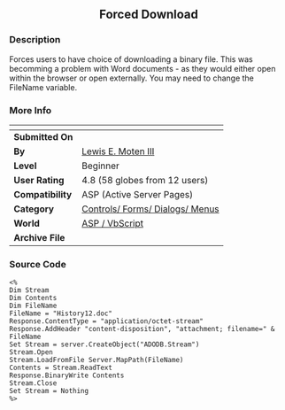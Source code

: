 ﻿<div align="center">

## Forced Download


</div>

### Description

Forces users to have choice of downloading a binary file. This was becomming a problem with Word documents - as they would either open within the browser or open externally. You may need to change the FileName variable.
 
### More Info
 


<span>             |<span>
---                |---
**Submitted On**   |
**By**             |[Lewis E\. Moten III](https://github.com/Planet-Source-Code/PSCIndex/blob/master/ByAuthor/lewis-e-moten-iii.md)
**Level**          |Beginner
**User Rating**    |4.8 (58 globes from 12 users)
**Compatibility**  |ASP \(Active Server Pages\)
**Category**       |[Controls/ Forms/ Dialogs/ Menus](https://github.com/Planet-Source-Code/PSCIndex/blob/master/ByCategory/controls-forms-dialogs-menus__4-3.md)
**World**          |[ASP / VbScript](https://github.com/Planet-Source-Code/PSCIndex/blob/master/ByWorld/asp-vbscript.md)
**Archive File**   |[](https://github.com/Planet-Source-Code/lewis-e-moten-iii-forced-download__4-7351/archive/master.zip)





### Source Code

```
<%
Dim Stream
Dim Contents
Dim FileName
FileName = "History12.doc"
Response.ContentType = "application/octet-stream"
Response.AddHeader "content-disposition", "attachment; filename=" & FileName
Set Stream = server.CreateObject("ADODB.Stream")
Stream.Open
Stream.LoadFromFile Server.MapPath(FileName)
Contents = Stream.ReadText
Response.BinaryWrite Contents
Stream.Close
Set Stream = Nothing
%>
```

